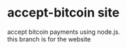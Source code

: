 accept-bitcoin site
==============

accept bitcoin payments using node.js.  
this branch is for the website

